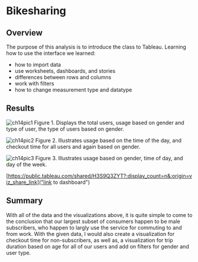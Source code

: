 # Bikesharing

## Overview
The purpose of this analysis is to introduce the class to Tableau. Learning how to use the interface we learned:
- how to import data
- use worksheets, dashboards, and stories
- differences between rows and columns
- work with filters
- how to change measurement type and datatype 


## Results
![ch14pic1](https://user-images.githubusercontent.com/98374315/171049208-135a3f72-8a93-419f-bcb7-56860794a0c7.PNG)
Figure 1. Displays the total users, usage based on gender and type of user, the type of users based on gender.

![ch14pic2](https://user-images.githubusercontent.com/98374315/171049223-3516a48f-8e19-4098-ad8b-b901d3769c28.PNG)
Figure 2. Illustrates usage based on the time of the day, and checkout time for all users and again based on gender. 

![ch14pic3](https://user-images.githubusercontent.com/98374315/171049231-ec01db38-0dd3-432b-8d0c-1a7543e93548.PNG)
Figure 3. Illustrates usage based on gender, time of day, and day of the week. 

[https://public.tableau.com/shared/H3S9Q3ZYT?:display_count=n&:origin=viz_share_link]("link to dashboard")


## Summary
With all of the data and the visualizations above, it is quite simple to come to the conclusion that our largest subset of consumers happen to be male subscribers, who happen to largly use the service for commuting to and from work. With the given data, I would also create a visualization for checkout time for non-subscribers, as well as, a visualization for trip duration based on age for all of our users and add on filters for gender and user type.
